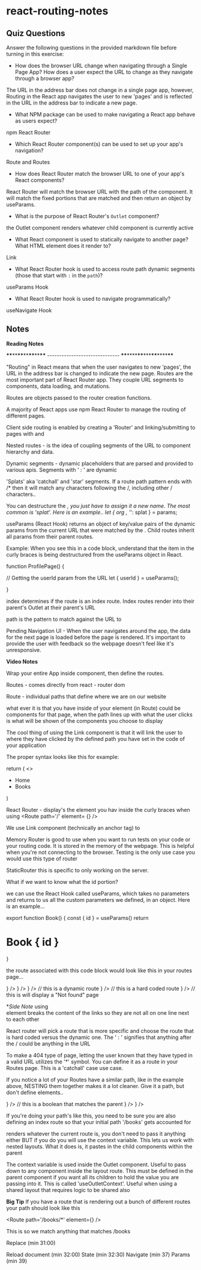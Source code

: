 # react-routing-notes

## Quiz Questions

Answer the following questions in the provided markdown file before turning in this exercise:

- How does the browser URL change when navigating through a Single Page App? How does a user expect the URL to change as they navigate through a browser app?

The URL in the address bar does not change in a single page app, however, Routing in the React app navigates the user to new 'pages' and is reflected in the URL in the address bar to indicate a new page.

- What NPM package can be used to make navigating a React app behave as users expect?

npm React Router

- Which React Router component(s) can be used to set up your app's navigation?

Route and Routes

- How does React Router match the browser URL to one of your app's React components?

React Router will match the browser URL with the path of the component. It will match the fixed portions that are matched and then return an object by useParams.

- What is the purpose of React Router's `Outlet` component?

the Outlet component renders whatever child component is currently active

- What React component is used to statically navigate to another page? What HTML element does it render to?

Link

- What React Router hook is used to access route path dynamic segments (those that start with `:` in the `path`)?

useParams Hook

- What React Router hook is used to navigate programmatically?

useNavigate Hook

## Notes

**Reading Notes**

**\*\***\*\***\*\***\*\***\*\***\*\***\*\*** ------------------------------ **\*\***\*\*\*\***\*\***\*\*\***\*\***\*\*\*\***\*\***

"Routing" in React means that when the user navigates to new 'pages', the URL in the address bar is changed to indicate the new page.
Routes are the most important part of React Router app. They couple URL segments to components, data loading, and mutations.

Routes are objects passed to the router creation functions.

A majority of React apps use npm React Router to manage the routing of different pages.

Client side routing is enabled by creating a 'Router' and linking/submitting to pages with <Link /> and <Form>

Nested routes - is the idea of coupling segments of the URL to component hierarchy and data.

Dynamic segments - dynamic placeholders that are parsed and provided to various apis.
Segments with ' : ' are dynamic

'Splats' aka 'catchall' and 'star' segments. If a route path pattern ends with /\* then it will match any characters following the /, including other / characters..

You can destructure the _, you just have to assign it a new name. The most common is 'splat'. Here is an example..
let { org , '_': splat } = params;

useParams (React Hook) returns an object of key/value pairs of the dynamic params from the current URL that were matched by the <Route path>. Child routes inherit all params from their parent routes.

Example:
When you see this in a code block, understand that the item in the curly braces is being destructured from the useParams object in React.

function ProfilePage() {

// Getting the userId param from the URL
let { userId } = useParams();

}

index determines if the route is an index route. Index routes render into their parent's Outlet at their parent's URL

path is the pattern to match against the URL to

Pending Navigation UI - When the user navigates around the app, the data for the next page is loaded before the page is rendered. It's important to provide the user with feedback so the webpage doesn't feel like it's unresponsive.

**Video Notes**

Wrap your entire App inside <BrowserRouter> component, then define the routes.

Routes - comes directly from react - router dom

Route - individual paths that define where we are on our website

what ever it is that you have inside of your element (in Route) could be components for that page, when the path lines up with what the user clicks is what will be shown of the components you choose to display

The cool thing of using the Link component is that it will link the user to where they have clicked by the defined path you have set in the code of your application

The proper syntax looks like this for example:

return (
<>

<nav>
<ul>
<li>
<Link to ='/'  >Home</Link>
</li>
<li>
<Link to='/books'>Books</Link>
</li>
</ul>
</nav>
</>
)

React Router - display's the element you hav inside the curly braces when using
<Route path='/' element= {<Home />} />

We use Link component (technically an anchor tag) to

Memory Router is good to use when you want to run tests on your code or your routing code. It is stored in the memory of the webpage. This is helpful when you're not connecting to the browser. Testing is the only use case you would use this type of router

StaticRouter this is specific to only working on the server.

What if we want to know what the id portion?

we can use the React Hook called useParams, which takes no parameters and returns to us all the custom parameters we defined, in an object. Here is an example...

export function Book() {
const { id } = useParams()
return <h1>Book { id }</h1>
}

the route associated with this code block would look like this in your routes page...

<Routes>
  <Route path='/' element={Home />} />
  <Route path='/books' element={BookList />} />
  <Route path='/books/:id' element={Book />} />     // this is a dynamic route
  <Route path='/books/new' element={NewBook />} />     // this is a hard coded route
  <Route path='*' element={NotFound />} />     // this is will display a "Not found" page
</Routes>

\*_Side Note_
using <br> element breaks the content of the links so they are not all on one line next to each other

React router will pick a route that is more specific and choose the route that is hard coded versus the dynamic one. The ' : ' signifies that anything after the / could be anything in the URL

To make a 404 type of page, letting the user known that they have typed in a valid URL utilizes the '\*' symbol. You can define it as a route in your Routes page. This is a 'catchall' case use case.

If you notice a lot of your Routes have a similar path, like in the example above, NESTING them together makes it a lot cleaner. Give it a path, but don't define elements..

<Routes>
  <Route path='/books'>
    <Route index element={BookList />} />   // this is a boolean that matches the parent
    <Route path=':id' element={Book />} />
    <Route path='new' element={NewBook />} />
  </Route>
</Routes>

If you're doing your path's like this, you need to be sure you are also defining an index route so that your initial path '/books' gets accounted for

<Outlet /> renders whatever the current route is, you don't need to pass it anything either BUT if you do you will use the context variable.
This lets us work with nested layouts. What it does is, it pastes in the child components within the parent

The context variable is used inside the Outlet component. Useful to pass down to any component inside the layout route. This must be defined in the parent component if you want all its children to hold the value you are passing into it. This is called 'useOutletContext'. Useful when using a shared layout that requires logic to be shared also

**Big Tip**
If you have a route that is rendering out a bunch of different routes your path should look like this

<Route path='/books/\*' element={<BookRoutes />} />

This is so we match anything that matches /books

Replace (min 31:00)

Reload document (min 32:00)
State (min 32:30)
Navigate (min 37)
Params (min 39)
